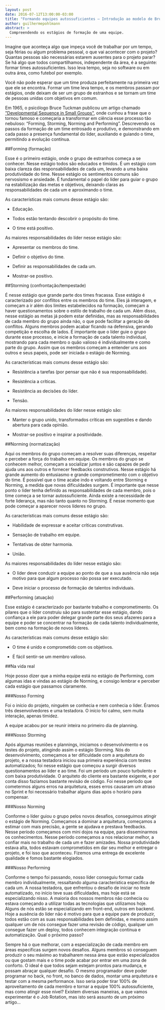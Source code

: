 ```yaml
---
layout: post
date: 2016-07-12T13:00:00-03:00
title: "Formando equipes autossuficientes – Introdução ao modelo de Bruce Tuckman"
author: guilhermepohlmann
abstract: >
  Compreendendo os estágios de formação de uma equipe.
---
```

Imagine que aconteça algo que impeça você de trabalhar por um tempo, seja férias ou algum problema pessoal, o que vai acontecer com o projeto? Quantas pessoas são necessárias estarem ausentes para o projeto parar? Se há algo que todos compartilhamos, independente da área, é a seguinte: formar times autossuficientes. Isso leva tempo, seja no software ou em outra área, como futebol por exemplo.

Você não pode esperar que um time produza perfeitamente na primeira vez que ele se encontra. Formar um time leva tempo, e os membros passam por estágios, onde deixam de ser um grupo de estranhos e se tornam um time de pessoas unidas com objetivos em comum.

Em 1965, o psicólogo Bruce Tuckman publicou um artigo chamado ["Developmental Sequence in Small Groups"](http://openvce.net/sites/default/files/Tuckman1965DevelopmentalSequence.pdf), onde cunhou a frase que o tornou famoso e começaria a transformar em ciência esse processo tão nebuloso: “Forming, Storming, Norming and Performing”. Descrevendo os passos da formação de um time entrosado e produtivo, e demonstrando em cada passo a presença fundamental do líder, auxiliando e guiando o time, permitindo a evolução contínua.

##Forming (formação)

Esse é o primeiro estágio, onde o grupo de estranhos começa a se conhecer. Nesse estágio todos são educados e tímidos. É um estágio com baixa clareza das responsabilidades de cada um, levando a uma baixa produtividade do time. Nesse estágio os sentimentos comuns são nervosismo e ansiedade. É fundamental o papel do líder para guiar o grupo na estabilização das metas e objetivos, deixando claras as responsabilidades de cada um e aproximando o time.

As características mais comuns desse estágio são:

- Educação.

- Todos estão tentando descobrir o propósito do time.

- O time está positivo.

As maiores responsabilidades do líder nesse estágio são:

- Apresentar os membros do time.

- Definir o objetivo do time.

- Definir as responsabilidades de cada um.

- Mostrar-se positivo.

##Storming (confrontação/tempestade)

É nesse estágio que grande parte dos times fracassa. Esse estágio é caracterizado por conflitos entre os membros do time. Eles já interagem, e começam a ir além dos limites estabelecidos na formação, começam a haver questionamentos sobre o estilo de trabalho de cada um. Além disso, nesse estágio as metas já podem estar definidas, mas as responsabilidades de cada membro do grupo ainda não, o que pode facilitar a geração de conflitos. Alguns membros podem acabar ficando na defensiva, gerando competição e escolha de lados. É importante que o líder guie o grupo durante esse processo, e inicie a formação de cada talento individual, mostrando para cada membro o quão valioso é individualmente e como parte do grupo. Assim que os membros começam a entender uns aos outros e seus papeis, pode ser iniciada o estágio de Norming.

As características mais comuns desse estágio são:

- Resistência a tarefas (por pensar que não é sua responsabilidade).

- Resistência a críticas.

- Resistência as decisões do líder.

- Tensão.

As maiores responsabilidades do líder nesse estágio são:

- Manter o grupo unido, transformados críticas em sugestões e dando abertura para cada opinião.

- Mostrar-se positivo e inspirar a positividade.

##Norming (normatização)

Aqui os membros do grupo começam a resolver suas diferenças, respeitar e perceber a força do trabalho em equipe. Os membros do grupo se conhecem melhor, começam a socializar juntos e são capazes de pedir ajuda uns aos outros e fornecer feedbacks construtivos. Nesse estágio há grande aumento do entusiasmo e grande comprometimento com o objetivo do time. É possível que o time acabe indo e voltando entre Storming e Norming, a medida que novas dificuldades surgem. É importante que nesse ponto o líder tenha definido as responsabilidades de cada membro, pois o time começa a se tornar autossuficiente. Ainda existe a necessidade de forte liderança, mas não tanto quanto no Storming. É nesse momento que pode começar a aparecer novos líderes no grupo.

As características mais comuns desse estágio são:

- Habilidade de expressar e aceitar críticas construtivas.

- Sensação de trabalho em equipe.

- Tentativas de obter harmonia.

- União.

As maiores responsabilidades do líder nesse estágio são:

- O líder deve conduzir a equipe ao ponto de que a sua ausência não seja motivo para que algum processo não possa ser executado.

- Deve iniciar o processo de formação de talentos individuais.

##Performing (atuação)

Esse estágio é caracterizado por bastante trabalho e comprometimento. Os pilares que o líder construiu são para sustentar esse estágio, dando confiança a ele para poder delegar grande parte dos seus afazeres para a equipe e poder se concentrar na formação de cada talento individualmente, bem como na formação de novos líderes.

As características mais comuns desse estágio são:

- O time é unido e comprometido com os objetivos.

- É fácil sentir-se um membro valioso.

##Na vida real

Hoje posso dizer que a minha equipe está no estágio de Performing, com algumas idas e vindas ao estágio de Norming, e consigo lembrar e perceber cada estágio que passamos claramente.

###Nosso Forming

Foi o início do projeto, ninguém se conhecia e nem conhecia o líder. Éramos três desenvolvedores e uma testadora. O início foi calmo, sem muita interação, apenas timidez.

A equipe acabou por se reunir inteira no primeiro dia de planning.

###Nosso Storming

Após algumas reuniões e plannings, iniciamos o desenvolvimento e os testes do projeto, atingindo assim o estágio Storming. Nós do desenvolvimento, começamos a ter dificuldade com a arquitetura do projeto, e a nossa testadora iniciou sua primeira experiência com testes automatizados; foi nesse estágio que começou a surgir diversos questionamentos ao líder e ao time. Foi um período um pouco turbulento e com baixa produtividade. O arquiteto do cliente era bastante exigente, e por conta disso fazíamos bastante revisão de código. Foi nesse período que cometermos alguns erros na arquitetura, esses erros causaram um atraso no Sprint e foi necessário trabalhar alguns dias após o horário para compensar.

###Nosso Norming

Conforme o líder guiou o grupo pelos novos desafios, conseguimos atingir o estágio de Norming. Começamos a dominar a arquitetura, começamos a estimar com mais precisão, a gente se ajudava e prestava feedbacks. Nesse período começamos com mini dojos na equipe, para disseminarmos os conhecimentos. Nesse período começamos a nos relacionar melhor, a confiar mais no trabalho de cada um e fazer amizades. Nossa produtividade estava alta, todos estavam comprometidos em dar seu melhor e entregar o projeto, e foi isso que aconteceu. Fizemos uma entrega de excelente qualidade e fomos bastante elogiados.

###Nosso Performing

Conforme o tempo foi passando, nosso líder conseguiu formar cada membro individualmente, ressaltando alguma característica especifica de cada um. A nossa testadora, que enfrentou o desafio de iniciar no teste automatizado, no início teve suas dificuldades, mas hoje está se especializando nisso. A maioria dos nossos membros não conhecia ou estava começando a utilizar todas as tecnologias que utilizamos hoje. Alguns de nós estão se especializando em front-end, outros em backend. Hoje a ausência do líder não é motivo para que a equipe pare de produzir, todos estão com as suas responsabilidades bem definidas, e mesmo assim qualquer um de nós consegue fazer uma revisão de código, qualquer um consegue fazer um deploy, todos conhecem integração continua e automatização. Qual o próximo passo?

Sempre há o que melhorar, com a especialização de cada membro em áreas especificas surgem novos desafios. Alguns membros só conseguem produzir o seu máximo ao trabalharem nessa área que estão especializados ou que gostam mais e o time pode acabar por entrar em uma zona de conforto. O ideal é que todos sejam estejam prontos para mudança, e possam abraçar qualquer desafio. O mesmo programador deve poder programar no back, no front, no banco de dados, montar uma arquitetura e testar com a mesma performance. Isso seria poder tirar 100% de aproveitamento de cada membro e tornar a equipe 100% autossuficiente, mas como atingir esse nível? Existem diversas maneiras, a que vamos experimentar é o Job Rotation, mas isto será assunto de um próximo artigo...
